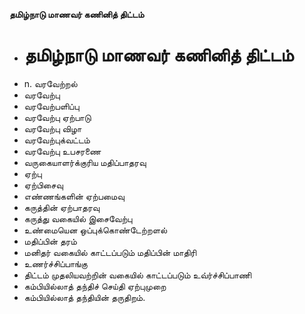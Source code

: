 **தமிழ்நாடு மாணவர் கணினித் திட்டம்**
- # தமிழ்நாடு மாணவர் கணினித் திட்டம்
- n. வரவேற்றல்
- வரவேற்பு
- வரவேற்பளிப்பு
- வரவேற்பு ஏற்பாடு
- வரவேற்பு விழா
- வரவேற்புக்வட்டம்
-  வரவேற்பு உபசரணை
- வருகையாளர்க்குரிய மதிப்பாதரவு
- ஏற்பு
- ஏற்பிசைவு
- எண்ணங்களின் ஏற்பமைவு
- கருத்தின் ஏற்பாதரவு
- கருத்து வகையில் இசைவேற்பு
- உண்மையென ஒப்புக்கொண்டேற்றளல்
- மதிப்பின் தரம்
- மனிதர் வகையில் காட்டப்படும் மதிப்பின் மாதிரி
- உணர்ச்சிப்பாங்கு
- திட்டம் முதலியவற்றின் வகையில் காட்டப்படும் உவ்ர்ச்சிப்பாணி
- கம்பியில்லாத் தந்திச் செய்தி ஏற்புமுறை
- கம்பியில்லாத் தந்தியின் தருதிறம்.

